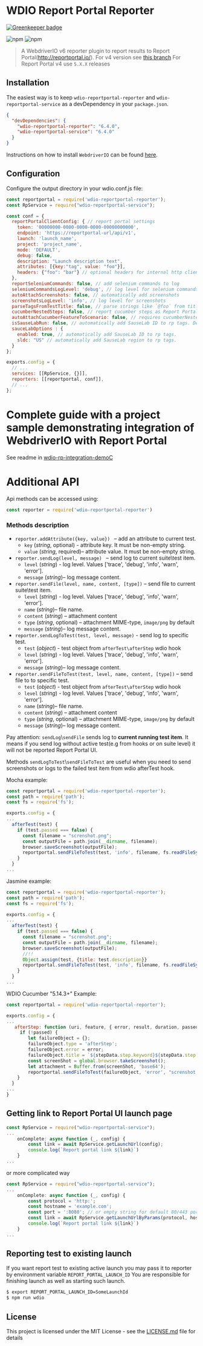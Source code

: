 WDIO Report Portal Reporter
====================
[![Greenkeeper badge](https://badges.greenkeeper.io/BorisOsipov/wdio-reportportal-reporter.svg)](https://greenkeeper.io/)

![npm](https://img.shields.io/npm/v/wdio-reportportal-reporter)
![npm](https://img.shields.io/npm/dm/wdio-reportportal-reporter)
> A WebdriverIO v6 reporter plugin to report results to Report Portal(http://reportportal.io/).
> For v4 version see [this branch](https://github.com/BorisOsipov/wdio-reportportal-reporter/tree/wdio_v4#wdio-report-portal-reporter)
> For Report Portal v4 use `5.X.X` releases

## Installation
The easiest way is to keep `wdio-reportportal-reporter` and `wdio-reportportal-service` as a devDependency in your `package.json`.
```json
{
  "devDependencies": {
    "wdio-reportportal-reporter": "6.4.0",
    "wdio-reportportal-service": "6.4.0"
  }
}
```
Instructions on how to install `WebdriverIO` can be found [here](https://webdriver.io/docs/gettingstarted.html).
## Configuration
Configure the output directory in your wdio.conf.js file:
```js
const reportportal = require('wdio-reportportal-reporter');
const RpService = require("wdio-reportportal-service");

const conf = {
  reportPortalClientConfig: { // report portal settings
    token: '00000000-0000-0000-0000-00000000000',
    endpoint: 'https://reportportal-url/api/v1',
    launch: 'launch_name',
    project: 'project_name',
    mode: 'DEFAULT',
    debug: false,
    description: "Launch description text",
    attributes: [{key:"tag", value: "foo"}],
    headers: {"foo": "bar"} // optional headers for internal http client
  },
  reportSeleniumCommands: false, // add selenium commands to log
  seleniumCommandsLogLevel: 'debug', // log level for selenium commands
  autoAttachScreenshots: false, // automatically add screenshots
  screenshotsLogLevel: 'info', // log level for screenshots
  parseTagsFromTestTitle: false, // parse strings like `@foo` from titles and add to Report Portal
  cucumberNestedSteps: false, // report cucumber steps as Report Portal steps
  autoAttachCucumberFeatureToScenario: false, // requires cucumberNestedSteps to be true for use
  isSauseLabRun: false, // automatically add SauseLab ID to rp tags. Deprecated and will be removed. Use sauceLabOptions instead
  sauceLabOptions : {
    enabled: true, // automatically add SauseLab ID to rp tags.
    sldc: "US" // automatically add SauseLab region to rp tags.
  }
};

exports.config = {
  // ...
  services: [[RpService, {}]],
  reporters: [[reportportal, conf]],
  // ...
};
```

# Complete guide with a project sample demonstrating integration of WebdriverIO with Report Portal
See readme in [wdio-rp-integration-demoC](https://github.com/iAutomator/wdio-rp-integration-demo)

# Additional API

Api methods can be accessed using:
```js
const reporter = require('wdio-reportportal-reporter')
```
### Methods description
* `reporter.addAttribute({key, value}) ` – add an attribute to current test.
  * `key` (*string*, optional) -  attribute key. It must be non-empty string.
  * `value` (*string*, required)–  attribute value. It must be non-empty string.
* `reporter.sendLog(level, message) ` – send log to current suite\test item.
    * `level` (*string*) - log level. Values ['trace', 'debug', 'info', 'warn', 'error'].
    * `message` (*string*)– log message content.
* `reporter.sendFile(level, name, content, [type])` – send file to current suite\test item.
    * `level` (*string*) - log level. Values ['trace', 'debug', 'info', 'warn', 'error'].
    * `name` (*string*)– file name.
    * `content` (*string*) – attachment content
    * `type` (*string*, optional) – attachment MIME-type, `image/png` by default
    * `message` (*string*)– log message content.
* `reporter.sendLogToTest(test, level, message)` - send log to specific test.
    * `test` (*object*) - test object from `afterTest\afterStep` wdio hook
    * `level` (*string*) - log level. Values ['trace', 'debug', 'info', 'warn', 'error'].
    * `message` (*string*)– log message content.
* `reporter.sendFileToTest(test, level, name, content, [type])` – send file to to specific test.
    * `test` (*object*) - test object from `afterTest\afterStep` wdio hook
    * `level` (*string*) - log level. Values ['trace', 'debug', 'info', 'warn', 'error'].
    * `name` (*string*)– file name.
    * `content` (*string*) – attachment content
    * `type` (*string*, optional) – attachment MIME-type, `image/png` by default
    * `message` (*string*)– log message content.


Pay attention: `sendLog`\\`sendFile` sends log to **current running test item**. It means if you send log without active test(e.g from hooks or on suite level) it will not be reported Report Portal UI.

Methods `sendLogToTest`\\`sendFileToTest` are useful when you need to send screenshots or logs to the failed test item from wdio afterTest hook.

Mocha example:
```js
const reportportal = require('wdio-reportportal-reporter');
const path = require('path');
const fs = require('fs');

exports.config = {
...
  afterTest(test) {
    if (test.passed === false) {
      const filename = "screnshot.png";
      const outputFile = path.join(__dirname, filename);
      browser.saveScreenshot(outputFile);
      reportportal.sendFileToTest(test, 'info', filename, fs.readFileSync(outputFile));
    }
  }
...
```

Jasmine example:
```js
const reportportal = require('wdio-reportportal-reporter');
const path = require('path');
const fs = require('fs');

exports.config = {
...
  afterTest(test) {
    if (test.passed === false) {
      const filename = "screnshot.png";
      const outputFile = path.join(__dirname, filename);
      browser.saveScreenshot(outputFile);
      //!!
      Object.assign(test, {title: test.description}}
      reportportal.sendFileToTest(test, 'info', filename, fs.readFileSync(outputFile));
    }
  }
...
```

WDIO Cucumber "5.14.3+" Example:
```js
const reportportal = require('wdio-reportportal-reporter');

exports.config = {
...
   afterStep: function (uri, feature, { error, result, duration, passed }, stepData, context) {
     if (!passed) {
        let failureObject = {};
        failureObject.type = 'afterStep';
        failureObject.error = error;
        failureObject.title = `${stepData.step.keyword}${stepData.step.text}`;
        const screenShot = global.browser.takeScreenshot();
        let attachment = Buffer.from(screenShot, 'base64');
        reportportal.sendFileToTest(failureObject, 'error', "screnshot.png", attachment);
    }
  }
...
}
```

## Getting link to Report Portal UI launch page
```js
const RpService = require("wdio-reportportal-service");
...
    onComplete: async function (_, config) {
        const link = await RpService.getLaunchUrl(config);
        console.log(`Report portal link ${link}`)
    }
...
```
or more complicated way

```js
const RpService = require("wdio-reportportal-service");
...
    onComplete: async function (_, config) {
        const protocol = 'http:';
        const hostname = 'example.com';
        const port = ':8080'; // or empty string for default 80/443 ports
        const link = await RpService.getLaunchUrlByParams(protocol, hostname, port, config);
        console.log(`Report portal link ${link}`)
    }
...
```

## Reporting test to existing launch

If you want report test to existing active launch you may pass it to reporter by environment variable `REPORT_PORTAL_LAUNCH_ID`
You are responsible for finishing launch as well as starting such launch.

```sh
$ export REPORT_PORTAL_LAUNCH_ID=SomeLaunchId
$ npm run wdio
```

## License

This project is licensed under the MIT License - see the [LICENSE.md](https://github.com/BorisOsipov/wdio-reportportal-reporter/blob/master/LICENSE) file for details
